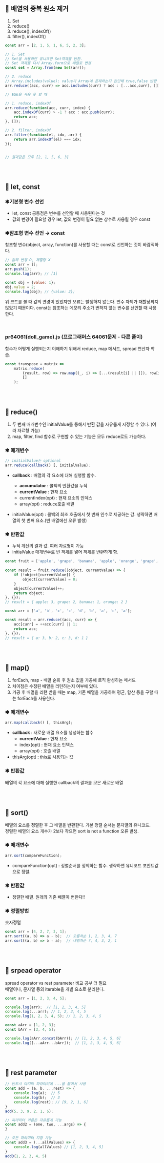 ## 📌 배열의 중복 원소 제거
1. Set
2. reduce()
3. reduce(), indexOf()
4. filter(), indexOf()
   
```javascript
const arr = [2, 1, 5, 1, 6, 5, 2, 3];

// 1. Set
// Set을 사용하면 유니크한 Set객체를 반환.
// Set 객체를 다시 Array.form으로 배열로 변경
const set = Array.from(new Set(arr)); 

// 2. reduce
// Array.includes(value): value가 Array에 존재하는지 판단해 true,false 반환
arr.reduce((acc, curr) => acc.includes(curr) ? acc : [...acc,curr], []);

// ES6을 사용 못 할 때

// 1. reduce, indexOf
arr.reduce(function(acc, curr, index) {
    acc.indexOf(curr) > -1 ? acc : acc.push(curr);
    return acc;
}, []);

// 2. filter, indexOf
arr.filter(function(el, idx, arr) {
    return arr.indexOf(el) === idx;
});


// 결과값은 모두 [2, 1, 5, 6, 3]
```

<br>
<br>

## 📌 let, const
### ✱기본형 변수 선언
- let, const 공통점은 변수를 선언할 때 사용된다는 것
- 값의 변경이 필요할 경우 let, 값의 변경이 필요 없는 상수로 사용될 경우 const

### ✱참조형 변수 선언 → const
참조형 변수(object, array, function)를 사용할 때는 const로 선언하는 것이 바람직하다. 
```javascript
// 값의 변경 O, 재할당 X
const arr = [];
arr.push(1); 
console.log(arr); // [1]

const obj = {value: 1};
obj.value = 2;
console.log(obj); // {value: 2};
```
위 코드를 볼 때 값의 변경이 있었지만 오류는 발생하지 않는다. 변수 자체가 재할당되지 않았기 때문이다. const는 참조하는 메모리 주소가 변하지 않는 변수를 선언할 때 사용한다. 

<br>

### pr64061(doll_game).js  (프로그래머스 64061문제 - 다른 풀이)
함수가 어떻게 실행되는지 이해하기 위해서 reduce, map 메서드, spread 연산자 학습.
```javascript
const transpose = matrix =>
    matrix.reduce(
        (result, row) => row.map((_, i) => [...(result[i] || []), row[i]]),
        []
    );
```

<br>
<br>

## 📌 reduce()
1. 두 번째 매개변수인 initialValue를 통해서 반환 값을 자유롭게 지정할 수 있다. (여러 자료형 가능)
2. map, filter, find 함수로 구현할 수 있는 기능은 모두 reduce로도 가능하다.

### ✱ 매개변수
```javascript
// initialValue는 optional
arr.reduce(callback() [, initialValue);
```
- **callback** : 배열의 각 요소에 대해 실행할 함수.
  
  - **accumulator** : 콜백의 반환값을 누적
  - **currentValue** : 현재 요소
  - currentIndex(opt) : 현재 요소의 인덱스 
  - array(opt) : reduce호출 배열 

- initialValue(opt) : 콜백의 최초 호출에서 첫 번째 인수로 제공하는 값. 생략하면 배열의 첫 번째 요소.(빈 배열에선 오류 발생)

### ✱ 반환값
- 누적 계산의 결과 값. 여러 자료형이 가능
- initialValue 매개변수로 빈 객체를 넣어 객체를 반환하게 함.

```javascript
const fruit = ['apple', 'grape', 'banana', 'apple', 'orange', 'grape', 'apple', 'orange'];
 
const result = fruit.reduce((object, currentValue) => {
    if (!object[currentValue]) {
        object[currentValue] = 0;
    }
    object[currentValue]++;
    return object;
}, {});
// result = { apple: 3, grape: 2, banana: 1, orange: 2 }
```
```javascript
const arr = ['a', 'b', 'c', 'c', 'd', 'b', 'a', 'c', 'a'];

const result = arr.reduce((acc, curr) => {
    acc[curr] = ++acc[curr] || 1;
    return acc;
}, {});
// result = { a: 3, b: 2, c: 3, d: 1 }
```

<br>
<br>

## 📌 map()
1. forEach, map - 배열 순회 후 원소 값을 가공해 로직 완성하는 메서드
2. 차이점은 수정된 배열을 리턴하는지 여부에 있다.
3. 가공 후 배열을 리턴 받을 때는 map, 기존 배열을 가공하여 평균, 합산 등을 구할 때는 forEach를 사용한다.

### ✱ 매개변수
```javascript
arr.map(callback() [, thisArg);
```
- **callback** : 새로운 배열 요소를 생성하는 함수
  - **currentValue** : 현재 요소
  - index(opt) : 현재 요소 인덱스
  - array(opt) : 호출 배열
- thisArg(opt) : this로 사용되는 값 


### ✱ 반환값
배열의 각 요소에 대해 실행한 callback의 결과를 모은 새로운 배열


<br>
<br>

## 📌 sort()
배열의 요소를 정렬한 후 그 배열을 반환한다. 기본 정렬 순서는 문자열의 유니코드. <br>
정렬한 배열의 요소 개수가 2보다 작으면 sort is not a function 오류 발생.

### ✱ 매개변수
```javascript
arr.sort(compareFunction);
```
 - compareFunction(opt) : 정렬순서를 정의하는 함수. 생략하면 유니코드 포인트값으로 정렬.

### ✱ 반환값
- 정렬한 배열. 원래의 기존 배열이 변한다!!

### ✱ 정렬방법
숫자정렬

```javascript
const arr = [4, 2, 7, 3, 1];
arr.sort((a, b) => a - b);  // 오름차순 1, 2, 3, 4, 7
arr.sort((a, b) => b - a);  // 내림차순 7, 4, 3, 2, 1
```

<br>
<br>

## 📌 srpead operator
spread operator vs rest parameter 비교 공부 더 필요 <br>
배열이나, 문자열 등의 iterable을 개별 요소로 분리한다.
```javascript
const arr = [1, 2, 3, 4, 5];

console.log(arr);  // [1, 2, 3, 4, 5]
console.log(...arr); // 1, 2, 3, 4, 5
console.log(1, 2, 3, 4, 5); // 1, 2, 3, 4, 5

const aArr = [1, 2, 3];
const bArr = [3, 4, 5];

console.log(aArr.concat(bArr)); // [1, 2, 3, 4, 5, 6]
console.log([...aArr...bArr]);  // [1, 2, 3, 4, 5, 6]
```

<br>
<br>

## 📌 rest parameter
```javascript
// 반드시 마지막 파라미터에 ...을 붙여서 사용
const add = (a, b, ...rest) => {
    console.log(a);  // 5
    console.log(b);  // 3
    console.log(rest); // [9, 2, 1, 6]
}
add(5, 3, 9, 2, 1, 6);

// 파라미터 이름은 자유롭게 가능
const add2 = (one, two, ...args) => {
}

// 모든 파라미터 지정 가능
const add3 = (...allValues) => {
    console.log(allValues) // [1, 2, 3, 4, 5]
}
add3(1, 2, 3, 4, 5)
```

